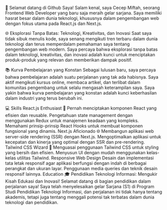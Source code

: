 🚀 Selamat datang di Github Saya!
    Salam kenal, saya Cecep Miftah, seorang Frontend Web Developer yang baru saja meraih gelar sarjana. Saya memiliki hasrat besar dalam dunia teknologi, khususnya dalam pengembangan web     dengan fokus utama pada React.js dan Next.js.

🌐 Eksplorasi Tanpa Batas: Teknologi, Kreativitas, dan Inovasi
    Saat saya tidak sibuk menulis kode, saya senang mengikuti tren terbaru dalam dunia teknologi dan terus memperdalam pemahaman saya tentang pengembangan web modern. Saya percaya bahwa      eksplorasi tanpa batas dalam teknologi, kreativitas, dan inovasi adalah kunci untuk menciptakan produk-produk yang relevan dan memberikan dampak positif.

📚 Kurva Pembelajaran yang Konstan
    Sebagai lulusan baru, saya percaya bahwa pembelajaran adalah suatu perjalanan yang tak ada habisnya. Saya aktif mengikuti kursus online, membaca artikel, dan terlibat dalam komunitas     pengembang untuk selalu mengasah keterampilan saya. Saya yakin bahwa kurva pembelajaran yang konstan adalah kunci keberhasilan dalam industri yang terus berubah ini.

💻 Skills
    React.js Enthusiast 🚀
      Pernah menciptakan komponen React yang efisien dan reusable.
      Pengetahuan state management dengan menggunakan Redux untuk manajemen keadaan yang kompleks.
      Memahami prinsip-prinsip React Hooks untuk membuat komponen fungsional yang dinamis.
    Next.js Aficionado 🌐
      Membangun aplikasi web server-side rendering (SSR) dengan Next.js.
      Mengoptimalkan aplikasi untuk kecepatan dan kinerja yang optimal dengan SSR dan pre-rendering.
    Tailwind CSS Wizard 🎨
      Menguasai penggunaan Tailwind CSS untuk styling yang bersih dan efisien.
      Menyusun UI dengan mudah menggunakan kelas-kelas utilitas Tailwind.
    Responsive Web Design
      Desain dan implementasi tata letak responsif agar aplikasi berfungsi dengan indah di berbagai perangkat dan ukuran layar.
      Penggunaan media queries dan teknik desain responsif lainnya.
      Education
🎓 Pendidikan Teknologi Informasi: Mengukir Kisah Edukasi dan Inovasi!
    Selamat datang di bagian pendidikan dalam perjalanan saya! Saya telah menyelesaikan gelar Sarjana (S1) di Program Studi Pendidikan Teknologi Informasi, dan perjalanan ini tidak hanya     tentang akademis, tetapi juga tentang menggali potensi tak terbatas dalam dunia teknologi dan pendidikan.
